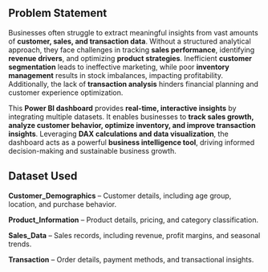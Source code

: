 ## **Problem Statement**  

Businesses often struggle to extract meaningful insights from vast amounts of **customer, sales, and transaction data**. Without a structured analytical approach, they face challenges in tracking **sales performance**, identifying **revenue drivers**, and optimizing **product strategies**. Inefficient **customer segmentation** leads to ineffective marketing, while poor **inventory management** results in stock imbalances, impacting profitability. Additionally, the lack of **transaction analysis** hinders financial planning and customer experience optimization.  

This **Power BI dashboard** provides **real-time, interactive insights** by integrating multiple datasets. It enables businesses to **track sales growth, analyze customer behavior, optimize inventory, and improve transaction insights**. Leveraging **DAX calculations and data visualization**, the dashboard acts as a powerful **business intelligence tool**, driving informed decision-making and sustainable business growth. 
## Dataset Used 
**Customer_Demographics** – Customer details, including age group, location, and purchase behavior.

**Product_Information** – Product details, pricing, and category classification.

**Sales_Data** – Sales records, including revenue, profit margins, and seasonal trends.

**Transaction** – Order details, payment methods, and transactional insights.
